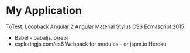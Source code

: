 # My Application


ToTest:
Loopback
Angular 2
Angular Material
Stylus CSS
Ecmascript 2015
  - Babel - babaljs,io/repl
  - exploringjs.com/es6
Webpack for modules - or jspm.io
Heroku
